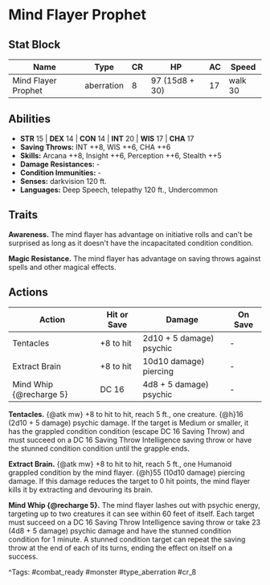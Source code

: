# Mind Flayer Prophet

## Stat Block

| Name | Type | CR | HP | AC | Speed |
|------|------|----|----|----|-------|
| Mind Flayer Prophet | aberration | 8 | 97 (15d8 + 30) | 17 | walk 30 |

## Abilities

- **STR** 15 | **DEX** 14 | **CON** 14 | **INT** 20 | **WIS** 17 | **CHA** 17
- **Saving Throws:** INT ++8, WIS ++6, CHA ++6  
- **Skills:** Arcana ++8, Insight ++6, Perception ++6, Stealth ++5  
- **Damage Resistances:** -  
- **Condition Immunities:** -  
- **Senses:** darkvision 120 ft.  
- **Languages:** Deep Speech, telepathy 120 ft., Undercommon

## Traits

**Awareness.** The mind flayer has advantage on initiative rolls and can't be surprised as long as it doesn't have the incapacitated condition condition.

**Magic Resistance.** The mind flayer has advantage on saving throws against spells and other magical effects.


## Actions

| Action | Hit or Save | Damage | On Save |
|--------|--------------|--------|----------|
| Tentacles | +8 to hit | 2d10 + 5 damage) psychic | - |
| Extract Brain | +8 to hit | 10d10 damage) piercing | - |
| Mind Whip {@recharge 5} | DC 16 | 4d8 + 5 damage) psychic | - |

**Tentacles.** {@atk mw} +8 to hit to hit, reach 5 ft., one creature. {@h}16 (2d10 + 5 damage) psychic damage. If the target is Medium or smaller, it has the grappled condition condition (escape DC 16 Saving Throw) and must succeed on a DC 16 Saving Throw Intelligence saving throw or have the stunned condition condition until the grapple ends.

**Extract Brain.** {@atk mw} +8 to hit to hit, reach 5 ft., one Humanoid grappled condition by the mind flayer. {@h}55 (10d10 damage) piercing damage. If this damage reduces the target to 0 hit points, the mind flayer kills it by extracting and devouring its brain.

**Mind Whip {@recharge 5}.** The mind flayer lashes out with psychic energy, targeting up to two creatures it can see within 60 feet of itself. Each target must succeed on a DC 16 Saving Throw Intelligence saving throw or take 23 (4d8 + 5 damage) psychic damage and have the stunned condition condition for 1 minute. A stunned condition target can repeat the saving throw at the end of each of its turns, ending the effect on itself on a success.


^Tags: #combat_ready #monster #type_aberration #cr_8